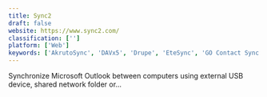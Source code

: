 ```yaml
---
title: Sync2
draft: false 
website: https://www.sync2.com/
classification: ['']
platform: ['Web']
keywords: ['AkrutoSync', 'DAVx5', 'Drupe', 'EteSync', 'GO Contact Sync Mod', 'My Phone', 'NuevaSync', 'OLFolderSync', 'OggSync', 'Outlook CalDav Synchronizer', 'Outlook Google Calendar Sync', 'Outlook4Gmail', 'PhoneCopy', 'SYNCING.NET', 'Wunderlist for Outlook', 'Zoho CRM', 'iCal4OL', 'iCloud']
---
```

Synchronize Microsoft Outlook between computers using external USB device, shared network folder or...